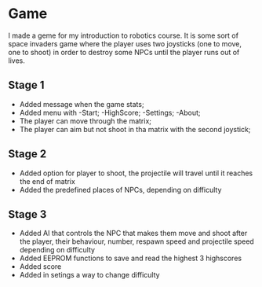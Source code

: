 # Game

I made a geme for my introduction to robotics course. It is some sort of space invaders game where the player uses two joysticks (one to move, one to shoot) in order to destroy some NPCs until the player runs out of lives.

## Stage 1
- Added message when the game stats;
- Added menu with
  -Start;
  -HighScore;
  -Settings;
  -About;
- The player can move through the matrix;
- The player can aim but not shoot in tha matrix with the second joystick;

## Stage 2
- Added option for player to shoot, the projectile will travel until it reaches the end of matrix
- Added the predefined places of NPCs, depending on difficulty

## Stage 3
- Added AI that controls the NPC that makes them move and shoot after the player, their behaviour, number, respawn speed and projectile speed depending on difficulty
- Added EEPROM functions to save and read the highest 3 highscores
- Added score
- Added in setings a way to change difficulty
